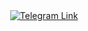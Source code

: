<div id="telegram-link" align="center">
  <a href="https://t.me/s1nshin3">
    <img src="[https://www.google.com/url?sa=i&url=https%3A%2F%2Fmolodezhnv.ru%2Fo-nas%2Fknopka-telegram&psig=AOvVaw1Gmxi_QwNWaZnP6Org5JBv&ust=1671234228187000&source=images&cd=vfe&ved=0CBAQjRxqFwoTCLCHjebm_PsCFQAAAAAdAAAAABAK](https://brands.home-assistant.io/_/telegram_bot/logo.png)" alt="Telegram Link"/>
  </a>
</div>

<!--
**notsunshine/notsunshine** is a ✨ _special_ ✨ repository because its `README.md` (this file) appears on your GitHub profile.

Here are some ideas to get you started:

- 🔭 I’m currently working on ...
- 🌱 I’m currently learning ...
- 👯 I’m looking to collaborate on ...
- 🤔 I’m looking for help with ...
- 💬 Ask me about ...
- 📫 How to reach me: ...
- 😄 Pronouns: ...
- ⚡ Fun fact: ...
-->
